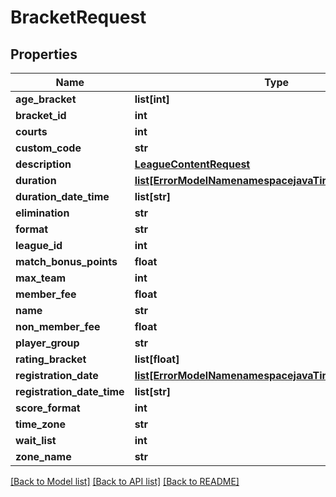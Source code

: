 # BracketRequest

## Properties
Name | Type | Description | Notes
------------ | ------------- | ------------- | -------------
**age_bracket** | **list[int]** |  | [optional] 
**bracket_id** | **int** |  | 
**courts** | **int** |  | [optional] 
**custom_code** | **str** |  | [optional] 
**description** | [**LeagueContentRequest**](LeagueContentRequest.md) |  | [optional] 
**duration** | [**list[ErrorModelNamenamespacejavaTimeNameLocalDate]**](ErrorModelNamenamespacejavaTimeNameLocalDate.md) |  | 
**duration_date_time** | **list[str]** |  | [optional] 
**elimination** | **str** |  | 
**format** | **str** |  | 
**league_id** | **int** |  | [optional] 
**match_bonus_points** | **float** |  | [optional] 
**max_team** | **int** |  | [optional] 
**member_fee** | **float** |  | [optional] 
**name** | **str** |  | [optional] 
**non_member_fee** | **float** |  | [optional] 
**player_group** | **str** |  | 
**rating_bracket** | **list[float]** |  | [optional] 
**registration_date** | [**list[ErrorModelNamenamespacejavaTimeNameLocalDate]**](ErrorModelNamenamespacejavaTimeNameLocalDate.md) |  | [optional] 
**registration_date_time** | **list[str]** |  | [optional] 
**score_format** | **int** |  | 
**time_zone** | **str** |  | [optional] 
**wait_list** | **int** |  | 
**zone_name** | **str** |  | [optional] 

[[Back to Model list]](../README.md#documentation-for-models) [[Back to API list]](../README.md#documentation-for-api-endpoints) [[Back to README]](../README.md)

